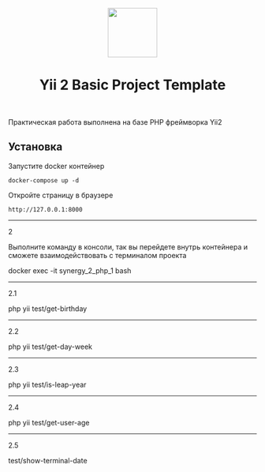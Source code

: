 <p align="center">
    <a href="https://github.com/yiisoft" target="_blank">
        <img src="https://avatars0.githubusercontent.com/u/993323" height="100px">
    </a>
    <h1 align="center">Yii 2 Basic Project Template</h1>
    <br>
</p>

Практическая работа выполнена на базе PHP фреймворка Yii2

Установка
------------ 
Запустите docker контейнер

    docker-compose up -d

Откройте страницу в браузере

    http://127.0.0.1:8000
------
2

Выполните команду в консоли, так вы перейдете внутрь контейнера и сможете взаимодействовать с терминалом проекта

docker exec -it synergy_2_php_1 bash

------

2.1

php yii test/get-birthday

------

2.2

php yii test/get-day-week

------

2.3

php yii test/is-leap-year

------

2.4

php yii test/get-user-age

------

2.5

test/show-terminal-date
